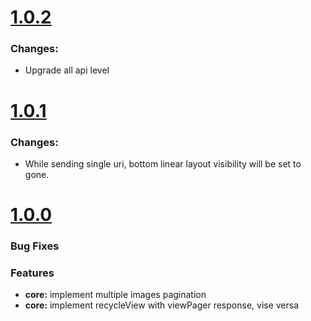 # [1.0.2](2019-10-04)

### Changes:
* Upgrade all api level


# [1.0.1](2019-05-21)

### Changes:
* While sending single uri, bottom linear layout visibility will be set to gone.  


# [1.0.0](2019-05-12)


### Bug Fixes



### Features

* **core:** implement multiple images pagination
* **core:** implement recycleView with viewPager response, vise versa